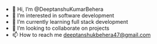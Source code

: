 - 👋 Hi, I’m @DeeptanshuKumarBehera
- 👀 I’m interested in software development 
- 🌱 I’m currently learning full stack development 
- 💞️ I’m looking to collaborate on projects 
- 📫 How to reach me deeptanshukbehera47@gmail.com

<!---
DeeptanshuKumarBehera/DeeptanshuKumarBehera is a ✨ special ✨ repository because its `README.md` (this file) appears on your GitHub profile.
You can click the Preview link to take a look at your changes.
--->

